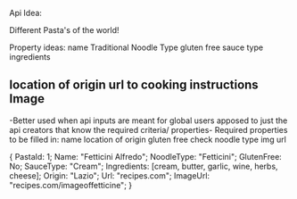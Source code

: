 Api Idea:

Different Pasta's of the world!

Property ideas:
name
Traditional Noodle Type
gluten free
sauce type
ingredients
<!-- spice
fruit
veg
protien -->
location of origin
url to cooking instructions
Image
----------------------------------------
-Better used when api inputs are meant for global users apposed to just the api creators that know the required criteria/ properties-
Required properties to be filled in:
name
location of origin
gluten free check
noodle type
img url


{
  PastaId: 1;
  Name: "Fetticini Alfredo";
  NoodleType: "Fetticini";
  GlutenFree: No;
  SauceType: "Cream";
  Ingredients: [cream, butter, garlic, wine, herbs, cheese];
  Origin: "Lazio";
  Url: "recipes.com";
  ImageUrl: "recipes.com/imageoffetticine";
}